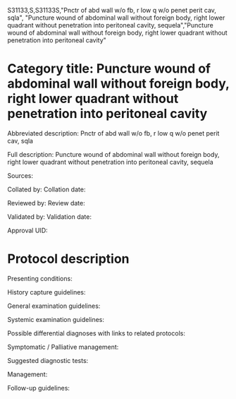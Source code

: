 S31133,S,S31133S,"Pnctr of abd wall w/o fb, r low q w/o penet perit cav, sqla", "Puncture wound of abdominal wall without foreign body, right lower quadrant without penetration into peritoneal cavity, sequela","Puncture wound of abdominal wall without foreign body, right lower quadrant without penetration into peritoneal cavity"
# Category title: Puncture wound of abdominal wall without foreign body, right lower quadrant without penetration into peritoneal cavity

Abbreviated description: Pnctr of abd wall w/o fb, r low q w/o penet perit cav, sqla

Full description: Puncture wound of abdominal wall without foreign body, right lower quadrant without penetration into peritoneal cavity, sequela

Sources:

Collated by:
Collation date:

Reviewed by:
Review date:

Validated by:
Validation date:

Approval UID:

# Protocol description

Presenting conditions:

History capture guidelines:

General examination guidelines:

Systemic examination guidelines:

Possible differential diagnoses with links to related protocols:

Symptomatic / Palliative management:

Suggested diagnostic tests:

Management:

Follow-up guidelines:

